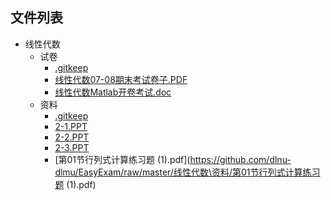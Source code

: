 

## 文件列表

- 线性代数
    - 试卷
        - [.gitkeep](https://github.com/dlnu-dlmu/EasyExam/raw/master/线性代数\试卷/.gitkeep)
        - [线性代数07-08期末考试卷子.PDF](https://github.com/dlnu-dlmu/EasyExam/raw/master/线性代数\试卷/线性代数07-08期末考试卷子.PDF)
        - [线性代数Matlab开卷考试.doc](https://github.com/dlnu-dlmu/EasyExam/raw/master/线性代数\试卷/线性代数Matlab开卷考试.doc)
    - 资料
        - [.gitkeep](https://github.com/dlnu-dlmu/EasyExam/raw/master/线性代数\资料/.gitkeep)
        - [2-1.PPT](https://github.com/dlnu-dlmu/EasyExam/raw/master/线性代数\资料/2-1.PPT)
        - [2-2.PPT](https://github.com/dlnu-dlmu/EasyExam/raw/master/线性代数\资料/2-2.PPT)
        - [2-3.PPT](https://github.com/dlnu-dlmu/EasyExam/raw/master/线性代数\资料/2-3.PPT)
        - [第01节行列式计算练习题 (1).pdf](https://github.com/dlnu-dlmu/EasyExam/raw/master/线性代数\资料/第01节行列式计算练习题 (1).pdf)
